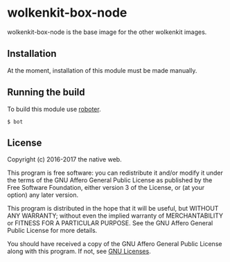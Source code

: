# wolkenkit-box-node

wolkenkit-box-node is the base image for the other wolkenkit images.

## Installation

At the moment, installation of this module must be made manually.

## Running the build

To build this module use [roboter](https://www.npmjs.com/package/roboter).

```shell
$ bot
```

## License

Copyright (c) 2016-2017 the native web.

This program is free software: you can redistribute it and/or modify it under the terms of the GNU Affero General Public License as published by the Free Software Foundation, either version 3 of the License, or (at your option) any later version.

This program is distributed in the hope that it will be useful, but WITHOUT ANY WARRANTY; without even the implied warranty of MERCHANTABILITY or FITNESS FOR A PARTICULAR PURPOSE. See the GNU Affero General Public License for more details.

You should have received a copy of the GNU Affero General Public License along with this program. If not, see [GNU Licenses](http://www.gnu.org/licenses/).
